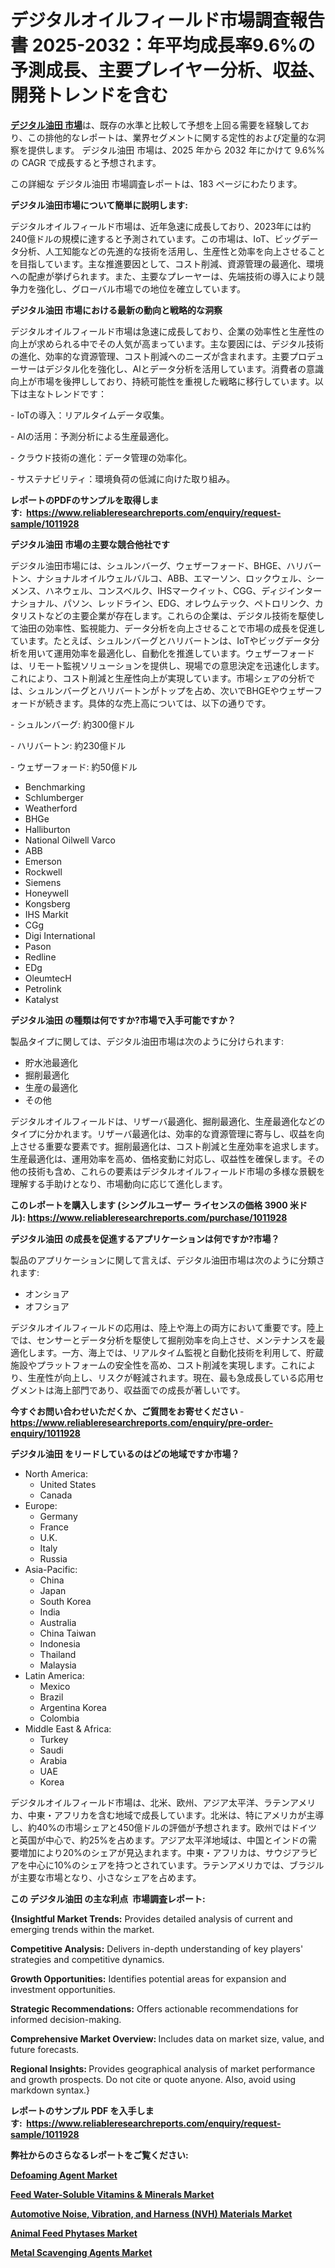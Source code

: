 <p><h1>デジタルオイルフィールド市場調査報告書 2025-2032：年平均成長率9.6%の予測成長、主要プレイヤー分析、収益、開発トレンドを含む</h1></p><p data-sourcepos="1:1-1:157"><strong><a href="https://www.reliableresearchreports.com/digital-oilfield-r1011928?utm_campaign=110&utm_medium=36&utm_source=Github&utm_content=ia&utm_term=24032025&utm_id=digital-oilfield">デジタル油田 市場</a></strong>は、既存の水準と比較して予想を上回る需要を経験しており、この排他的なレポートは、業界セグメントに関する定性的および定量的な洞察を提供します。 デジタル油田 市場は、2025 年から 2032 年にかけて 9.6%% の CAGR で成長すると予想されます。</p>
<p data-sourcepos="3:1-3:50">この詳細な デジタル油田 市場調査レポートは、183 ページにわたります。</p>
<p><strong>デジタル油田市場について簡単に説明します:</strong></p>
<p><p>デジタルオイルフィールド市場は、近年急速に成長しており、2023年には約240億ドルの規模に達すると予測されています。この市場は、IoT、ビッグデータ分析、人工知能などの先進的な技術を活用し、生産性と効率を向上させることを目指しています。主な推進要因として、コスト削減、資源管理の最適化、環境への配慮が挙げられます。また、主要なプレーヤーは、先端技術の導入により競争力を強化し、グローバル市場での地位を確立しています。</p></p>
<p><strong>デジタル油田 市場における最新の動向と戦略的な洞察</strong></p>
<p><p>デジタルオイルフィールド市場は急速に成長しており、企業の効率性と生産性の向上が求められる中でその人気が高まっています。主な要因には、デジタル技術の進化、効率的な資源管理、コスト削減へのニーズが含まれます。主要プロデューサーはデジタル化を強化し、AIとデータ分析を活用しています。消費者の意識向上が市場を後押ししており、持続可能性を重視した戦略に移行しています。以下は主なトレンドです：</p><p>- IoTの導入：リアルタイムデータ収集。</p><p>- AIの活用：予測分析による生産最適化。</p><p>- クラウド技術の進化：データ管理の効率化。</p><p>- サステナビリティ：環境負荷の低減に向けた取り組み。</p></p>
<p><strong>レポートのPDFのサンプルを取得します</strong><strong>:&nbsp;&nbsp;<a href="https://www.reliableresearchreports.com/enquiry/request-sample/1011928?utm_campaign=110&utm_medium=36&utm_source=Github&utm_content=ia&utm_term=24032025&utm_id=digital-oilfield">https://www.reliableresearchreports.com/enquiry/request-sample/1011928</a></strong></p>
<p><strong>デジタル油田 市場の主要な競合他社です</strong></p>
<p><p>デジタル油田市場には、シュルンバーグ、ウェザーフォード、BHGE、ハリバートン、ナショナルオイルウェルバルコ、ABB、エマーソン、ロックウェル、シーメンス、ハネウェル、コンスベルク、IHSマークイット、CGG、ディジインターナショナル、パソン、レッドライン、EDG、オレウムテック、ペトロリンク、カタリストなどの主要企業が存在します。これらの企業は、デジタル技術を駆使して油田の効率性、監視能力、データ分析を向上させることで市場の成長を促進しています。たとえば、シュルンバーグとハリバートンは、IoTやビッグデータ分析を用いて運用効率を最適化し、自動化を推進しています。ウェザーフォードは、リモート監視ソリューションを提供し、現場での意思決定を迅速化します。これにより、コスト削減と生産性向上が実現しています。市場シェアの分析では、シュルンバーグとハリバートンがトップを占め、次いでBHGEやウェザーフォードが続きます。具体的な売上高については、以下の通りです。</p><p>- シュルンバーグ: 約300億ドル</p><p>- ハリバートン: 約230億ドル</p><p>- ウェザーフォード: 約50億ドル</p></p>
<p><ul><li>Benchmarking</li><li>Schlumberger</li><li>Weatherford</li><li>BHGe</li><li>Halliburton</li><li>National Oilwell Varco</li><li>ABB</li><li>Emerson</li><li>Rockwell</li><li>Siemens</li><li>Honeywell</li><li>Kongsberg</li><li>IHS Markit</li><li>CGg</li><li>Digi International</li><li>Pason</li><li>Redline</li><li>EDg</li><li>OleumtecH</li><li>Petrolink</li><li>Katalyst</li></ul></p>
<p><strong>デジタル油田 の種類は何ですか?市場で入手可能ですか？</strong></p>
<p>製品タイプに関しては、デジタル油田市場は次のように分けられます:</p>
<p><ul><li>貯水池最適化</li><li>掘削最適化</li><li>生産の最適化</li><li>その他</li></ul></p>
<p><p>デジタルオイルフィールドは、リザーバ最適化、掘削最適化、生産最適化などのタイプに分かれます。リザーバ最適化は、効率的な資源管理に寄与し、収益を向上させる重要な要素です。掘削最適化は、コスト削減と生産効率を追求します。生産最適化は、運用効率を高め、価格変動に対応し、収益性を確保します。その他の技術も含め、これらの要素はデジタルオイルフィールド市場の多様な景観を理解する手助けとなり、市場動向に応じて進化します。</p></p>
<p><strong>このレポートを購入します (シングルユーザー ライセンスの価格 3900 米ドル):&nbsp;<a href="https://www.reliableresearchreports.com/purchase/1011928?utm_campaign=110&utm_medium=36&utm_source=Github&utm_content=ia&utm_term=24032025&utm_id=digital-oilfield">https://www.reliableresearchreports.com/purchase/1011928</a></strong></p>
<p><strong>デジタル油田 の成長を促進するアプリケーションは何ですか?市場？</strong></p>
<p>製品のアプリケーションに関して言えば、デジタル油田市場は次のように分類されます:</p>
<p><ul><li>オンショア</li><li>オフショア</li></ul></p>
<p><p>デジタルオイルフィールドの応用は、陸上や海上の両方において重要です。陸上では、センサーとデータ分析を駆使して掘削効率を向上させ、メンテナンスを最適化します。一方、海上では、リアルタイム監視と自動化技術を利用して、貯蔵施設やプラットフォームの安全性を高め、コスト削減を実現します。これにより、生産性が向上し、リスクが軽減されます。現在、最も急成長している応用セグメントは海上部門であり、収益面での成長が著しいです。</p></p>
<p><strong>今すぐお問い合わせいただくか、ご質問をお寄せください</strong><strong>&nbsp;</strong>-<strong><a href="https://www.reliableresearchreports.com/enquiry/pre-order-enquiry/1011928?utm_campaign=110&utm_medium=36&utm_source=Github&utm_content=ia&utm_term=24032025&utm_id=digital-oilfield">https://www.reliableresearchreports.com/enquiry/pre-order-enquiry/1011928</a></strong></p>
<p><strong>デジタル油田 をリードしているのはどの地域ですか市場？</strong></p>
<p><ul>
    <li>
        North America:
        <ul>
            <li>United States</li>
            <li>Canada</li>
        </ul>
    </li>
    <li>
        Europe:
        <ul>
            <li>Germany</li>
            <li>France</li>
            <li>U.K.</li>
            <li>Italy</li>
            <li>Russia</li>
        </ul>
    </li>
    <li>
        Asia-Pacific:
        <ul>
            <li>China</li>
            <li>Japan</li>
            <li>South Korea</li>
            <li>India</li>
            <li>Australia</li>
            <li>China Taiwan</li>
            <li>Indonesia</li>
            <li>Thailand</li>
            <li>Malaysia</li>
        </ul>
    </li>
    <li>
        Latin America:
        <ul>
            <li>Mexico</li>
            <li>Brazil</li>
            <li>Argentina Korea</li>
            <li>Colombia</li>
        </ul>
    </li>
    <li>
        Middle East & Africa:
        <ul>
            <li>Turkey</li>
            <li>Saudi</li>
            <li>Arabia</li>
            <li>UAE</li>
            <li>Korea</li>
        </ul>
    </li>
    </ul></p>
<p><p>デジタルオイルフィールド市場は、北米、欧州、アジア太平洋、ラテンアメリカ、中東・アフリカを含む地域で成長しています。北米は、特にアメリカが主導し、約40%の市場シェアと450億ドルの評価が予想されます。欧州ではドイツと英国が中心で、約25%を占めます。アジア太平洋地域は、中国とインドの需要増加により20%のシェアが見込まれます。中東・アフリカは、サウジアラビアを中心に10%のシェアを持つとされています。ラテンアメリカでは、ブラジルが主要な市場となり、小さなシェアを占めます。</p></p>
<p><strong>この デジタル油田 の主な利点&nbsp; 市場調査レポート:</strong></p>
<p><strong>{Insightful Market Trends:</strong> Provides detailed analysis of current and emerging trends within the market.</p>
<p><strong>Competitive Analysis:</strong> Delivers in-depth understanding of key players' strategies and competitive dynamics.</p>
<p><strong>Growth Opportunities:</strong> Identifies potential areas for expansion and investment opportunities.</p>
<p><strong>Strategic Recommendations:</strong> Offers actionable recommendations for informed decision-making.</p>
<p><strong>Comprehensive Market Overview: </strong>Includes data on market size, value, and future forecasts.</p>
<p><strong>Regional Insights: </strong>Provides geographical analysis of market performance and growth prospects. Do not cite or quote anyone. Also, avoid using markdown syntax.}</p>
<p><strong>レポートのサンプル PDF を入手します:&nbsp;</strong><strong>&nbsp;<a href="https://www.reliableresearchreports.com/enquiry/request-sample/1011928?utm_campaign=110&utm_medium=36&utm_source=Github&utm_content=ia&utm_term=24032025&utm_id=digital-oilfield">https://www.reliableresearchreports.com/enquiry/request-sample/1011928</a></strong></p>
<p></p>
<p></p>
<p></p>
<p></p>
<p><strong>弊社からのさらなるレポートをご覧ください:</strong></p>
<p><strong><p><a href="https://github.com/lalkobrinarb/Market-Research-Report-List-1/blob/main/defoaming-agent-market.md?utm_campaign=110&utm_medium=36&utm_source=Github&utm_content=ia&utm_term=24032025&utm_id=digital-oilfield">Defoaming Agent Market</a></p><p><a href="https://github.com/giardafshaxb/Market-Research-Report-List-1/blob/main/feed-water-soluble-vitamins-minerals-market.md?utm_campaign=110&utm_medium=36&utm_source=Github&utm_content=ia&utm_term=24032025&utm_id=digital-oilfield">Feed Water-Soluble Vitamins & Minerals Market</a></p><p><a href="https://github.com/ludongfomban/Market-Research-Report-List-1/blob/main/automotive-noise-vibration-and-harness-nvh-materials-market.md?utm_campaign=110&utm_medium=36&utm_source=Github&utm_content=ia&utm_term=24032025&utm_id=digital-oilfield">Automotive Noise, Vibration, and Harness (NVH) Materials Market</a></p><p><a href="https://github.com/naulasulakr0/Market-Research-Report-List-1/blob/main/animal-feed-phytases-market.md?utm_campaign=110&utm_medium=36&utm_source=Github&utm_content=ia&utm_term=24032025&utm_id=digital-oilfield">Animal Feed Phytases Market</a></p><p><a href="https://github.com/kimanyuzuga/Market-Research-Report-List-1/blob/main/metal-scavenging-agents-market.md?utm_campaign=110&utm_medium=36&utm_source=Github&utm_content=ia&utm_term=24032025&utm_id=digital-oilfield">Metal Scavenging Agents Market</a></p></strong></p>